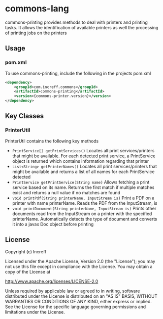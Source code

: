 # commons-lang
commons-printing provides methods to deal with printers and printing tasks. It allows the identification of available printers as well the processing of printing jobs on the printers

## Usage
### pom.xml
To use commons-printing, include the following in the projects pom.xml
```xml
<dependency>
    <groupId>com.increff.commons</groupId>
    <artifactId>commons-printing</artifactId>
    <version>{commons-printer.version}</version>
</dependency>
```

## Key Classes
### PrinterUtil
PrinterUtil contains the following key methods

- `PrintService[] getPrintServices()` Locates all print services/printers that might be available. For each detected print service, a PrintService object is returned which contains information regarding that printer
- `List<String> getPrinterNames()` Locates all print services/printers that might be available and returns a list of all names for each PrintService detected
- `PrintService getPrintService(String name)` Allows fetching a print service based on its name. Returns the first match if multiple matches exist and returns a null value if no matches are found
- `void printPdf(String printerName, InputStream is)` Print a PDF on a printer with name printerName. Reads the PDF from the InputStream, is
- `void printDocument(String printerName, InputStream is)` Prints other documents read from the InputStream on a printer with the specified printerName. Automatically detects the type of document and converts it into a javax Doc object before printing

## License
Copyright (c) Increff

Licensed under the Apache License, Version 2.0 (the "License"); you may not use this file except
in compliance with the License. You may obtain a copy of the License at

http://www.apache.org/licenses/LICENSE-2.0

Unless required by applicable law or agreed to in writing, software distributed under the License
is distributed on an "AS IS" BASIS, WITHOUT WARRANTIES OR CONDITIONS OF ANY KIND, either express
or implied. See the License for the specific language governing permissions and limitations under
the License.
